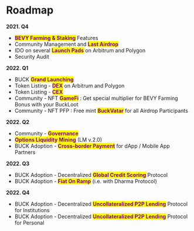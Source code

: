 # Roadmap

**2021. Q4**

* <mark style="color:purple;">**BEVY Farming & Staking**</mark> Features
* Community Management and <mark style="color:purple;">**Last Airdrop**</mark>
* IDO on several <mark style="color:purple;">**Launch Pads**</mark> on Arbitrum and Polygon
* Security Audit

**2022. Q1**

* BUCK <mark style="color:purple;">**Grand Launching**</mark>
* Token Listing - <mark style="color:purple;">**DEX**</mark> on Arbitrum and Polygon
* Token Listing - <mark style="color:purple;">**CEX**</mark>&#x20;
* Community - NFT <mark style="color:purple;">**GameFi**</mark> : Get special multiplier for BEVY Farming Bonus with your BuckLoot
* Community - NFT PFP : Free mint <mark style="color:purple;">**BuckVatar**</mark> for all Airdrop Participants

**2022. Q2**

* Community - <mark style="color:purple;">**Governance**</mark>
* <mark style="color:purple;">**Options Liquidity Mining**</mark> (LM v.2.0)
* BUCK Adoption - <mark style="color:purple;">**Cross-border Payment**</mark> for dApp / Mobile App Partners

**2022. Q3**

* BUCK Adoption - Decentralized <mark style="color:purple;">**Global Credit Scoring**</mark> Protocol
* BUCK Adoption - <mark style="color:purple;">**Fiat On Ramp**</mark> (i.e. with Dharma Protocol)

**2022. Q4**

* BUCK Adoption - Decentralized <mark style="color:purple;">**Uncollateralized P2P Lending**</mark> Protocol for Institutions
* BUCK Adoption - Decentralized <mark style="color:purple;">**Uncollateralized P2P Lending**</mark> Protocol for Personal
